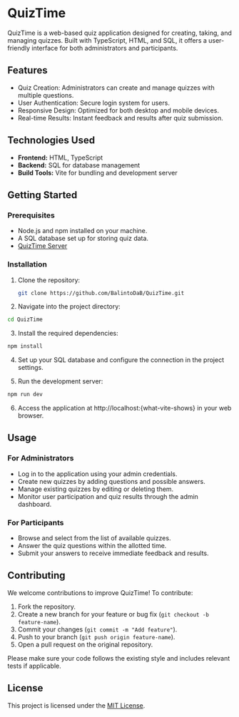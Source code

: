 # QuizTime

QuizTime is a web-based quiz application designed for creating, taking, and managing quizzes. Built with TypeScript, HTML, and SQL, it offers a user-friendly interface for both administrators and participants.

## Features

- Quiz Creation: Administrators can create and manage quizzes with multiple questions.
- User Authentication: Secure login system for users.
- Responsive Design: Optimized for both desktop and mobile devices.
- Real-time Results: Instant feedback and results after quiz submission.

## Technologies Used

- **Frontend:** HTML, TypeScript
- **Backend:** SQL for database management
- **Build Tools:** Vite for bundling and development server

## Getting Started

### Prerequisites

- Node.js and npm installed on your machine.
- A SQL database set up for storing quiz data.
- <a href="https://github.com/BalintoDaB/QuizTimeServer">QuizTime Server</a>

### Installation

1. Clone the repository:
   ```bash
   git clone https://github.com/BalintoDaB/QuizTime.git
   ```
2. Navigate into the project directory:

```bash
cd QuizTime
```

3. Install the required dependencies:

```bash
npm install
```

4. Set up your SQL database and configure the connection in the project settings.

5. Run the development server:

```bash
npm run dev
```

6. Access the application at http://localhost:{what-vite-shows} in your web browser.

## Usage

### For Administrators

- Log in to the application using your admin credentials.
- Create new quizzes by adding questions and possible answers.
- Manage existing quizzes by editing or deleting them.
- Monitor user participation and quiz results through the admin dashboard.

### For Participants

- Browse and select from the list of available quizzes.
- Answer the quiz questions within the allotted time.
- Submit your answers to receive immediate feedback and results.

## Contributing

We welcome contributions to improve QuizTime! To contribute:

1. Fork the repository.
2. Create a new branch for your feature or bug fix (`git checkout -b feature-name`).
3. Commit your changes (`git commit -m "Add feature"`).
4. Push to your branch (`git push origin feature-name`).
5. Open a pull request on the original repository.

Please make sure your code follows the existing style and includes relevant tests if applicable.

## License

This project is licensed under the [MIT License](LICENSE).
   
